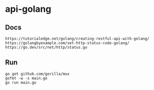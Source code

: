 # api-golang

## Docs
```
https://tutorialedge.net/golang/creating-restful-api-with-golang/
https://golangbyexample.com/set-http-status-code-golang/
https://go.dev/src/net/http/status.go
```

## Run
```
go get github.com/gorilla/mux
gofmt -w -s main.go
go run main.go
```
